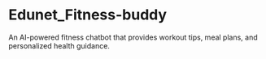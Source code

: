 # Edunet_Fitness-buddy
An AI-powered fitness chatbot that provides workout tips, meal plans, and personalized health guidance.
